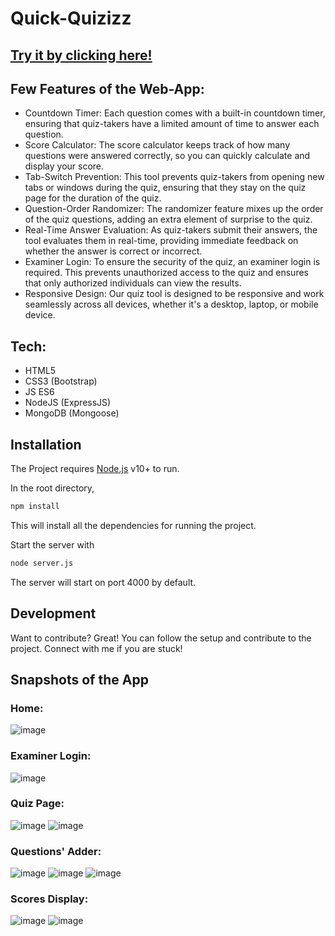 # Quick-Quizizz

## [Try it by clicking here!](https://lazy-erin-seahorse-tux.cyclic.app/)

## Few Features of the Web-App:

- Countdown Timer: Each question comes with a built-in countdown timer, ensuring that quiz-takers have a limited amount of time to answer each question.
- Score Calculator: The score calculator keeps track of how many questions were answered correctly, so you can quickly calculate and display your score.
- Tab-Switch Prevention: This tool prevents quiz-takers from opening new tabs or windows during the quiz, ensuring that they stay on the quiz page for the duration of the quiz.
- Question-Order Randomizer: The randomizer feature mixes up the order of the quiz questions, adding an extra element of surprise to the quiz.
- Real-Time Answer Evaluation: As quiz-takers submit their answers, the tool evaluates them in real-time, providing immediate feedback on whether the answer is correct or incorrect.
- Examiner Login: To ensure the security of the quiz, an examiner login is required. This prevents unauthorized access to the quiz and ensures that only authorized individuals can view the results.
- Responsive Design: Our quiz tool is designed to be responsive and work seamlessly across all devices, whether it's a desktop, laptop, or mobile device.

## Tech:
- HTML5
- CSS3 (Bootstrap)
- JS ES6 
- NodeJS (ExpressJS)
- MongoDB (Mongoose)

## Installation

The Project requires [Node.js](https://nodejs.org/) v10+ to run.

In the root directory,
```sh
npm install
```
This will install all the dependencies for running the project.

Start the server with
```sh
node server.js
```
The server will start on port 4000 by default.

## Development

Want to contribute? Great!
You can follow the setup and contribute to the project. Connect with me if you are stuck!

## Snapshots of the App
### Home:
![image](https://user-images.githubusercontent.com/89148170/209695120-74138ace-9361-4167-81ca-f3e199828251.png)

### Examiner Login:
![image](https://user-images.githubusercontent.com/89148170/209695176-5b77e308-3a0c-4daa-9227-fedf3b419ea9.png)

### Quiz Page:
![image](https://user-images.githubusercontent.com/89148170/209695337-55433593-42c2-4422-9e9d-61af0c91ea46.png)
![image](https://user-images.githubusercontent.com/89148170/209695525-780e86ef-7198-4d8c-b154-2d09178e87fb.png)

### Questions' Adder:
![image](https://user-images.githubusercontent.com/89148170/209695650-a1b5b5a1-0bee-42a2-9ce0-b9d2bc6afc49.png)
![image](https://user-images.githubusercontent.com/89148170/209695722-e2b46ff7-41fc-44b6-977c-5fc1c0dfbce2.png)
![image](https://user-images.githubusercontent.com/89148170/209695879-3c6e22f9-cd47-483f-b715-cec79dbc37cf.png)

### Scores Display:
![image](https://user-images.githubusercontent.com/89148170/209696006-94f613a5-9818-4bce-a599-1a0515e4f888.png)
![image](https://user-images.githubusercontent.com/89148170/209695800-729058be-2ed0-4859-8b62-b03e2e76a786.png)






